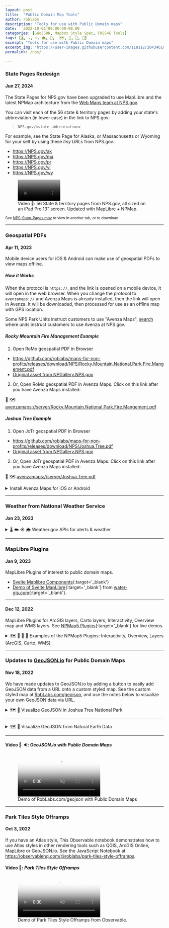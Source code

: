 ```yaml
---
layout: post
title:  "Public Domain Map Tools"
author: roblabs
description: "Tools for use with Public Domain maps"
date:   2022-10-01T00:00:00-08:00
categories: [GeoJSON, Mapbox Style Spec, FOSS4G Tools]
tags: [🌡️, ☁️, ☀️, 🌦️, 📲,  🗺️, 🧭, 📍, 🎥]
excerpt: "Tools for use with Public Domain maps"
excerpt_img: "https://user-images.githubusercontent.com/118112/204346193-0b2bf8b8-a5a2-4dda-bee8-8ff3faf7949a.png"
permalink: /nps/

---
```


### State Pages Redesign

#### Jun 27, 2024

The State Pages for NPS.gov have been upgraded to use MapLibre and the latest NPMap architecture from the [Web Maps team at NPS.gov](https://nps.gov/maps/web).

You can visit each of the 56 state & territory pages by adding your state's abbreviation (in lower case) in the link to NPS.gov:

> `NPS.gov/<state-abbreviation>`

For example, see the State Page for Alaska, or Massachusetts or Wyoming for your self by using these *tiny URLs* from NPS.gov.

* <https://NPS.gov/ak>
* <https://NPS.gov/ma>
* <https://NPS.gov/pr>
* <https://NPS.gov/vi>
* <https://NPS.gov/wy>

<figure>
<video autoplay controls loop muted playsinline preload="metadata"
    width="31.8%"
    poster="https://github.com/roblabs/roblabs.github.io/releases/download/nps-state-pages/NPS-State-Pages-AK.png"
  >
    <source 
        src="https://github.com/roblabs/roblabs.github.io/releases/download/nps-state-pages/NPS-State-Pages.mov" 
        type="video/quicktime"
    >
  <!-- https://github.com/roblabs/roblabs.github.io/releases/tag/nps-state-pages -->
  <track default kind="captions" srclang="en" label="English" src="">
</video>
<figcaption>Video 🎥:  56 State & territory pages from NPS.gov, all sized on an iPad Pro 13" screen.  Updated with MapLibre + NPMap.
</figcaption>
</figure>

<small>See [NPS-State-Pages.mov](https://github.com/roblabs/roblabs.github.io/releases/download/nps-state-pages/NPS-State-Pages.mov) to view in another tab, or to download.</small>

---

### Geospatial PDFs

#### Apr 11, 2023

Mobile device users for iOS & Android can make use of geospatial PDFs to view maps offline.

##### How it Works

When the protocol is `https://`, and the link is opened on a mobile device, it will open in the web browser.  When you change the protocol to `avenzamaps://` and Avenza Maps is already installed, then the link will open in Avenza.  It will be downloaded, then processed for use as an offline map with GPS location.

Some NPS Park Units instruct customers to use "Avenza Maps", [search](https://duckduckgo.com/?q=avenza+site+%3Anps.gov) where units instruct customers to use Avenza at NPS.gov.

##### Rocky Mountain Fire Management Example

1.  Open RoMo geospatial PDF in Browser
  * https://github.com/roblabs/maps-for-non-profits/releases/download/NPS/Rocky.Mountain.National.Park.Fire.Mangement.pdf
  * [Original asset from NPGallery.NPS.gov](https://npgallery.nps.gov/AssetDetail/16c3fc68-45a9-4d85-ab3d-4e1e3e25a988)
2.  Or, Open RoMo geospatial PDF in Avenza Maps.  Click on this link after you have Avenza Maps installed:

📲 🗺️ <a href="avenzamaps://github.com/roblabs/maps-for-non-profits/releases/download/NPS/Rocky.Mountain.National.Park.Fire.Mangement.pdf">avenzamaps://server/Rocky.Mountain.National.Park.Fire.Mangement.pdf</a>

##### Joshua Tree Example

1. Open JoTr geospatial PDF in Browser
  * https://github.com/roblabs/maps-for-non-profits/releases/download/NPS/Joshua.Tree.pdf
  * [Original asset from NPGallery.NPS.gov](https://www.nps.gov/media/photo/collection-item.htm?pg=7323739&cid=305fb7af-a71b-469b-941e-a98b439c882f&id=ea25e28b-aa66-41a1-93eb-f9801fdab78a&sid=b0bf75c66b0b45a6a33e80edd7570ac4&p=1&sort=relevance)
2.  Or, Open JoTr geospatial PDF in Avenza Maps.  Click on this link after you have Avenza Maps installed:

📲 🗺️ [avenzamaps://server/Joshua.Tree.pdf](avenzamaps://github.com/roblabs/maps-for-non-profits/releases/download/NPS/Joshua.Tree.pdf)

<details markdown=1><summary>Install Avenza Maps for iOS or Android</summary><br>
Please see <https://support.avenzamaps.com/hc/en-us/articles/5051433392020-Importing-maps-from-custom-locations> for technical support.

* 📱
  * Install from [Apple App Store](https://apps.apple.com/us/app/avenza-maps/id388424049).
* 🤖
  * Install from [Google Play](https://play.google.com/store/apps/details?id=com.Avenza).
</details>

---

### Weather from National Weather Service

#### Jan 23, 2023

<details markdown=1><summary>🌡️ ☁️ ☀️ 🌦️ Weather.gov APIs for alerts & weather</summary><br>

Weather.gov has public facing weather data for both the public and developers.  For example, at [Cabrillo National Monument](https://nps.gov/cabr) you can see the current weather, alerts and a forecast:

* <https://forecast.weather.gov/MapClick.php?lon=-117.23965644836426&lat=32.674205348845035>

A customer can use the map at forecast.weather.gov to adjust their location, and save a bookmark for future reference.

Weather.gov also has programmable API, where a location is passed to `/points` and the response a GeoJSON.  Also note, if you pass too many digits of precision, the `/points` response will round it down to four significant figures, or an approximate precision of [about 10 meters](https://www.rfc-editor.org/rfc/rfc7946#section-11.2).

* <https://api.weather.gov/points/32.674205348845035,-117.23965644836426>
  * <https://api.weather.gov/points/32.6742,-117.2397>
  
Since the response is GeoJSON, it can be opened the [Park Tiles version of GeoJSON.io](https://roblabs.com/geojson/#data=data:text/x-url,https%3A%2F%2Fapi.weather.gov%2Fpoints%2F32.6742%2C-117.2397&map=15.25/32.671904/-117.241108)

Within the GeoJSON data response from `/points`, there is a property called `forecast`:

* <https://api.weather.gov/gridpoints/SGX/52,12/forecast>
* Opening the [`forecast` in the Park Tiles version of GeoJSON.io](https://roblabs.com/geojson/#data=data:text/x-url,https%3A%2F%2Fapi.weather.gov%2Fgridpoints%2FSGX%2F52%2C12%2Fforecast&map=13.13/32.68111/-117.25673)
</details>

---

### MapLibre Plugins

#### Jan 9, 2023

MapLibre Plugins of interest to public domain maps.

* [Svelte Maplibre Components](https://svelte.water-gis.com/){:target='_blank'}
* [Demo of Svelte MapLibre](https://demo.water-gis.com/){:target='_blank'} from [water-gis.com](https://water-gis.com){:target='_blank'}.

---

#### Dec 12, 2022

 MapLibre Plugins for ArcGIS layers, Carto layers, Interactivity, Overview map and WMS layers.  See [NPMap5 Plugins](https://nationalparkservice.github.io/npmap5-plugins){:target='_blank'} for live demos.

<details markdown=1><summary>🗺️ 🔌 🧭 📍 Examples of the NPMap5 Plugins: Interactivity, Overview, Layers (ArcGIS, Carto, WMS)</summary><br>

<img width="31.8%" src="https://raw.githubusercontent.com/nationalparkservice/npmap5-plugins/maplibre-gl-arcgis-rest-source/assets/maplibre-gl-arcgis-rest-source.png">
ArcGIS layer

<img width="31.8%" src="https://raw.githubusercontent.com/nationalparkservice/npmap5-plugins/maplibre-gl-carto-source/assets/Carto-Plugin-OpenStreetMap.png">
Carto layer

<img width="31.8%" src="https://github.com/nationalparkservice/npmap5-plugins/raw/maplibre-gl-interactivity/assets/maplibre-gl-interactivity.png">
Interactivity

<img width="31.8%" src="https://raw.githubusercontent.com/nationalparkservice/npmap5-plugins/maplibre-gl-overview/assets/og-image.png">
Overview map

<img width="31.8%" src="https://raw.githubusercontent.com/nationalparkservice/npmap5-plugins/maplibre-gl-wms-source/assets/NOAA-Snow-Analysis.png" >
WMS layer
</details>

---

### Updates to [GeoJSON.io][GeoJSON.io] for Public Domain Maps

#### Nov 18, 2022

We have made updates to GeoJSON.io by adding a button to easily add GeoJSON data from a URL onto a custom styled map.  See the custom styled map at [RobLabs.com/geojson](https://RobLabs.com/geojson), and use the notes below to visualize your own GeoJSON data via URL.

<details markdown=1><summary>🗺️ 📍 Visualize GeoJSON in Joshua Tree National Park</summary><br>

[GeoJSON.io][GeoJSON.io] was developed by Mapbox and is *"a quick, simple tool for creating, viewing, and sharing spatial data"*.  It is a perfect way to visualize, test or learn how [GeoJSON](https://geojson.org/) data is created, formatted, styled or inspected.

#### Open GeoJSON at RobLabs.com/geojson

1.  Say you want to visualize this GeoJSON from Joshua Tree:
    1.  <https://maps.nps.gov/livemaps/api/sites?code=jotr&source=National_DataSet&format=geojson&liveinfo=true&apikey=CfJDEBe7xKJ8v6xZOMkh7AaUGF70dBe3>
2.  You can open a version of GeoJSON.io with Public Domain Styles
    1.  [RobLabs.com/geojson](https://RobLabs.com/geojson)
    2.  Since we are using a style served by Mapbox protocols, then we can make use of the latest Mapbox projections & rendering SDK.
    3.  Check out the help section for details on how to import data into this tool.  The help section is the in the upper right corner of the web page.
3.  Once have opened the app, then paste your GeoJSON URL into the menu item Meta, New Window.
    1.  Sub-windows > Meta > 🪟 New Window with GeoJSON URL, then paste your GeoJSON
    2.  Or, Click on this link, which encodes the GeoJSON URL
        1.  <https://roblabs.com/geojson/#data=data:text/x-url,https%3A%2F%2Fmaps.nps.gov%2Flivemaps%2Fapi%2Fsites%3Fcode%3Djotr%26source%3DNational_DataSet%26format%3Dgeojson%26liveinfo%3Dtrue%26apikey%3DCfJDEBe7xKJ8v6xZOMkh7AaUGF70dBe3>
</details>

---

<details markdown=1><summary>🗺️ 📍 Visualize GeoJSON from Natural Earth Data</summary><br>

#### Open GeoJSON at GeoJSON.io

[Natural Earth Data](https://github.com/nvkelso/natural-earth-vector/blob/master/geojson/ne_110m_admin_0_tiny_countries.geojson) can be loaded a [GeoJSON](https://raw.githack.com/nvkelso/natural-earth-vector/master/geojson/ne_110m_admin_0_tiny_countries.geojson) URL.  The encoded URL for the Tiny Countries GeoJSON data from Natural Earth is

* <https://geojson.io/#data=data:text/x-url,https%3A%2F%2Fraw.githack.com%2Fnvkelso%2Fnatural-earth-vector%2Fmaster%2Fgeojson%2Fne_110m_admin_0_tiny_countries.geojson>
</details>

---
<!-- https://developer.apple.com/documentation/webkit/delivering_video_content_for_safari
* For static video files, use H.264-encoded MP4 files.
* Optimize your video playback by making use of low-power mode or by using a short video file in an image element instead of animated GIFs.
* Safari honors the `preload="metadata"`
* Video elements that include `<video autoplay>` play automatically when the video loads in Safari on macOS and iOS, only if those elements also include the playsinline attribute. 
* `autoplay` executes only if the video doesn’t contain an audio track, or if the video element includes the `muted` attribute.
 -->

#### Video 🎥 🔈:  *GeoJSON.io with Public Domain Maps*

<figure>
<video controls loop muted playsinline preload="metadata"
    width="61.8%"
    poster="https://github.com/roblabs/keynote/releases/download/GeoJSON.io/RobLabs.com-geojson.poster.png"
  >
    <source 
        src="https://github.com/roblabs/keynote/releases/download/GeoJSON.io/RobLabs.com-geojson.mov" 
        type="video/quicktime"
    >

  <track default kind="captions" srclang="en" label="English"
    src="/assets/vtt/RobLabs.com-geojson.mp3.vtt">
</video>
<figcaption>Demo of RobLabs.com/geojson with Public Domain Maps</figcaption>
</figure>

---

### Park Tiles Style Offramps

#### Oct 3, 2022

If you have an Atlas style, This Observable notebook demonstrates how to use Atlas styles in other rendering tools such as QGIS, ArcGIS Online, MapLibre or GeoJSON.io.  See the JavaScript Notebook at <https://observablehq.com/@roblabs/park-tiles-style-offramps>.

#### Video 🎥:  *Park Tiles Style Offramps*

<figure>
<video controls loop muted playsinline preload="metadata"
    width="61.8%"
    poster="https://github.com/roblabs/roblabs.github.io/releases/download/nps/Park-Tiles-Offramps.png"
  >
    <source 
        src="https://github.com/roblabs/roblabs.github.io/releases/download/nps/Park-Tiles-Offramps.mov" 
        type="video/quicktime"
    >
  <!-- https://github.com/roblabs/roblabs.github.io/releases/tag/nps -->
  <track default kind="captions" srclang="en" label="English" src="">
</video>
<figcaption>Demo of Park Tiles Style Offramps from Observable.
</figcaption>
</figure>

[GeoJSON.io]: https://GeoJSON.io
